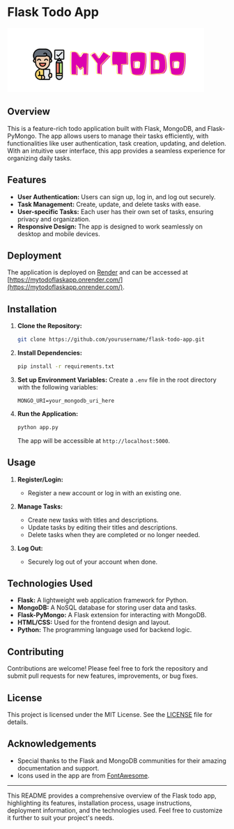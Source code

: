 # Flask Todo App

![Todo App](static/images/MyTodo-logo.png)

## Overview

This is a feature-rich todo application built with Flask, MongoDB, and Flask-PyMongo. The app allows users to manage their tasks efficiently, with functionalities like user authentication, task creation, updating, and deletion. With an intuitive user interface, this app provides a seamless experience for organizing daily tasks.

## Features

- **User Authentication:** Users can sign up, log in, and log out securely.
- **Task Management:** Create, update, and delete tasks with ease.
- **User-specific Tasks:** Each user has their own set of tasks, ensuring privacy and organization.
- **Responsive Design:** The app is designed to work seamlessly on desktop and mobile devices.

## Deployment

The application is deployed on [Render](https://render.com/) and can be accessed at [https://mytodoflaskapp.onrender.com/](https://mytodoflaskapp.onrender.com/).

## Installation

1. **Clone the Repository:**
   ```bash
   git clone https://github.com/yourusername/flask-todo-app.git
   ```

2. **Install Dependencies:**
   ```bash
   pip install -r requirements.txt
   ```

3. **Set up Environment Variables:**
   Create a `.env` file in the root directory with the following variables:
   ```dotenv
   MONGO_URI=your_mongodb_uri_here
   ```

4. **Run the Application:**
   ```bash
   python app.py
   ```
   The app will be accessible at `http://localhost:5000`.

## Usage

1. **Register/Login:**
   - Register a new account or log in with an existing one.

2. **Manage Tasks:**
   - Create new tasks with titles and descriptions.
   - Update tasks by editing their titles and descriptions.
   - Delete tasks when they are completed or no longer needed.

3. **Log Out:**
   - Securely log out of your account when done.

## Technologies Used

- **Flask:** A lightweight web application framework for Python.
- **MongoDB:** A NoSQL database for storing user data and tasks.
- **Flask-PyMongo:** A Flask extension for interacting with MongoDB.
- **HTML/CSS:** Used for the frontend design and layout.
- **Python:** The programming language used for backend logic.

## Contributing

Contributions are welcome! Please feel free to fork the repository and submit pull requests for new features, improvements, or bug fixes.

## License

This project is licensed under the MIT License. See the [LICENSE](LICENSE) file for details.

## Acknowledgements

- Special thanks to the Flask and MongoDB communities for their amazing documentation and support.
- Icons used in the app are from [FontAwesome](https://fontawesome.com/).

---

This README provides a comprehensive overview of the Flask todo app, highlighting its features, installation process, usage instructions, deployment information, and the technologies used. Feel free to customize it further to suit your project's needs.